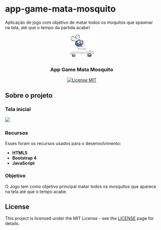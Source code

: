 # app-game-mata-mosquito
 Aplicação de jogo com objetivo de matar todos os moquitos que spawnar na tela, até que o tempo da partida acabe!

<p align="center">
  <a href="https://github.com/othneildrew/Best-README-Template">
    <img src="/imagens/game.png" alt="Logo" width="80" height="80">
  </a>

  <h3 align="center">App Game Mata Mosquito</h3>
</p>

<p align="center">
  <a href="https://opensource.org/licenses/MIT">
    <img src="https://img.shields.io/badge/License-MIT-blue.svg" alt="License MIT">
  </a>
</p>

## Sobre o projeto
### Tela inicial

<img src="/tela-inicial.PNG" ></img>

### Recursos

Esses foram os recursos usados para o desenvolvimento:

- **HTML5** 
- **Bootstrap 4**
- **JavaScript**

### Objetivo

O Jogo tem como objetivo principal matar todos os mosquitos que aparece na tela até que o tempo acabe.

## License

This project is licensed under the MIT License - see the [LICENSE](https://opensource.org/licenses/MIT) page for details.
